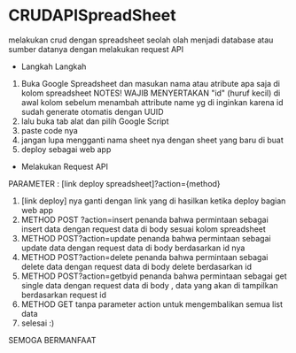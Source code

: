 # CRUDAPISpreadSheet
melakukan crud dengan spreadsheet seolah olah menjadi database atau sumber datanya dengan melakukan request API


+ Langkah Langkah
1. Buka Google Spreadsheet dan masukan nama atau atribute apa saja di kolom spreadsheet
NOTES! WAJIB MENYERTAKAN "id" (huruf kecil) di awal kolom sebelum menambah attribute name yg di inginkan
karena id sudah generate otomatis dengan UUID
2.  lalu buka tab alat dan pilih Google Script
3.  paste code nya
4.  jangan lupa mengganti nama sheet nya dengan sheet yang baru di buat
5.  deploy sebagai web app


+ Melakukan Request API

PARAMETER :
[link deploy spreadsheet]?action={method}

1.  [link deploy] nya ganti dengan link yang di hasilkan ketika deploy bagian web app
2.  METHOD POST ?action=insert
    penanda bahwa permintaan sebagai insert data dengan request data di body sesuai kolom spreadsheet
3.  METHOD POST?action=update
    penanda bahwa permintaan sebagai update data dengan request data di body berdasarkan id nya 
4.  METHOD POST?action=delete
    penanda bahwa permintaan sebagai delete data dengan request data di body delete berdasarkan id
5.  METHOD POST?action=getbyid
    penanda bahwa permintaan sebagai get single data dengan request data di body , data yang akan di tampilkan berdasarkan request id 
2.  METHOD GET tanpa parameter action
    untuk mengembalikan semua list data
3.  selesai :)


SEMOGA BERMANFAAT
